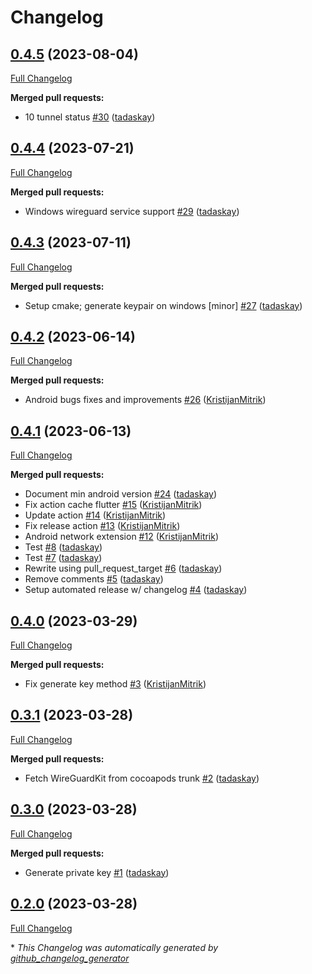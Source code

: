 # Changelog

## [0.4.5](https://github.com/mysteriumnetwork/wireguard_dart/tree/0.4.5) (2023-08-04)

[Full Changelog](https://github.com/mysteriumnetwork/wireguard_dart/compare/0.4.4...0.4.5)

**Merged pull requests:**

- 10 tunnel status [\#30](https://github.com/mysteriumnetwork/wireguard_dart/pull/30) ([tadaskay](https://github.com/tadaskay))

## [0.4.4](https://github.com/mysteriumnetwork/wireguard_dart/tree/0.4.4) (2023-07-21)

[Full Changelog](https://github.com/mysteriumnetwork/wireguard_dart/compare/0.4.3...0.4.4)

**Merged pull requests:**

- Windows wireguard service support [\#29](https://github.com/mysteriumnetwork/wireguard_dart/pull/29) ([tadaskay](https://github.com/tadaskay))

## [0.4.3](https://github.com/mysteriumnetwork/wireguard_dart/tree/0.4.3) (2023-07-11)

[Full Changelog](https://github.com/mysteriumnetwork/wireguard_dart/compare/0.4.2...0.4.3)

**Merged pull requests:**

- Setup cmake; generate keypair on windows \[minor\] [\#27](https://github.com/mysteriumnetwork/wireguard_dart/pull/27) ([tadaskay](https://github.com/tadaskay))

## [0.4.2](https://github.com/mysteriumnetwork/wireguard_dart/tree/0.4.2) (2023-06-14)

[Full Changelog](https://github.com/mysteriumnetwork/wireguard_dart/compare/0.4.1...0.4.2)

**Merged pull requests:**

- Android bugs fixes and improvements [\#26](https://github.com/mysteriumnetwork/wireguard_dart/pull/26) ([KristijanMitrik](https://github.com/KristijanMitrik))

## [0.4.1](https://github.com/mysteriumnetwork/wireguard_dart/tree/0.4.1) (2023-06-13)

[Full Changelog](https://github.com/mysteriumnetwork/wireguard_dart/compare/0.4.0...0.4.1)

**Merged pull requests:**

- Document min android version [\#24](https://github.com/mysteriumnetwork/wireguard_dart/pull/24) ([tadaskay](https://github.com/tadaskay))
- Fix action cache flutter [\#15](https://github.com/mysteriumnetwork/wireguard_dart/pull/15) ([KristijanMitrik](https://github.com/KristijanMitrik))
- Update action [\#14](https://github.com/mysteriumnetwork/wireguard_dart/pull/14) ([KristijanMitrik](https://github.com/KristijanMitrik))
- Fix release action [\#13](https://github.com/mysteriumnetwork/wireguard_dart/pull/13) ([KristijanMitrik](https://github.com/KristijanMitrik))
- Android network extension [\#12](https://github.com/mysteriumnetwork/wireguard_dart/pull/12) ([KristijanMitrik](https://github.com/KristijanMitrik))
- Test [\#8](https://github.com/mysteriumnetwork/wireguard_dart/pull/8) ([tadaskay](https://github.com/tadaskay))
- Test [\#7](https://github.com/mysteriumnetwork/wireguard_dart/pull/7) ([tadaskay](https://github.com/tadaskay))
- Rewrite using pull\_request\_target [\#6](https://github.com/mysteriumnetwork/wireguard_dart/pull/6) ([tadaskay](https://github.com/tadaskay))
- Remove comments [\#5](https://github.com/mysteriumnetwork/wireguard_dart/pull/5) ([tadaskay](https://github.com/tadaskay))
- Setup automated release w/ changelog [\#4](https://github.com/mysteriumnetwork/wireguard_dart/pull/4) ([tadaskay](https://github.com/tadaskay))

## [0.4.0](https://github.com/mysteriumnetwork/wireguard_dart/tree/0.4.0) (2023-03-29)

[Full Changelog](https://github.com/mysteriumnetwork/wireguard_dart/compare/0.3.1...0.4.0)

**Merged pull requests:**

- Fix generate key method [\#3](https://github.com/mysteriumnetwork/wireguard_dart/pull/3) ([KristijanMitrik](https://github.com/KristijanMitrik))

## [0.3.1](https://github.com/mysteriumnetwork/wireguard_dart/tree/0.3.1) (2023-03-28)

[Full Changelog](https://github.com/mysteriumnetwork/wireguard_dart/compare/0.3.0...0.3.1)

**Merged pull requests:**

- Fetch WireGuardKit from cocoapods trunk [\#2](https://github.com/mysteriumnetwork/wireguard_dart/pull/2) ([tadaskay](https://github.com/tadaskay))

## [0.3.0](https://github.com/mysteriumnetwork/wireguard_dart/tree/0.3.0) (2023-03-28)

[Full Changelog](https://github.com/mysteriumnetwork/wireguard_dart/compare/0.2.0...0.3.0)

**Merged pull requests:**

- Generate private key [\#1](https://github.com/mysteriumnetwork/wireguard_dart/pull/1) ([tadaskay](https://github.com/tadaskay))

## [0.2.0](https://github.com/mysteriumnetwork/wireguard_dart/tree/0.2.0) (2023-03-28)

[Full Changelog](https://github.com/mysteriumnetwork/wireguard_dart/compare/5d119fbd55a82c3a776bcc39e0bf58a78a881c51...0.2.0)



\* *This Changelog was automatically generated by [github_changelog_generator](https://github.com/github-changelog-generator/github-changelog-generator)*
